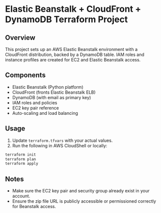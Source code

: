 # Elastic Beanstalk + CloudFront + DynamoDB Terraform Project

## Overview

This project sets up an AWS Elastic Beanstalk environment with a CloudFront distribution, backed by a DynamoDB table. IAM roles and instance profiles are created for EC2 and Elastic Beanstalk access.

## Components

- Elastic Beanstalk (Python platform)
- CloudFront (fronts Elastic Beanstalk ELB)
- DynamoDB (with email as primary key)
- IAM roles and policies
- EC2 key pair reference
- Auto-scaling and load balancing

## Usage

1. Update `terraform.tfvars` with your actual values.
2. Run the following in AWS CloudShell or locally:

```bash
terraform init
terraform plan
terraform apply
```

## Notes

- Make sure the EC2 key pair and security group already exist in your account.
- Ensure the zip file URL is publicly accessible or permissioned correctly for Beanstalk access.
